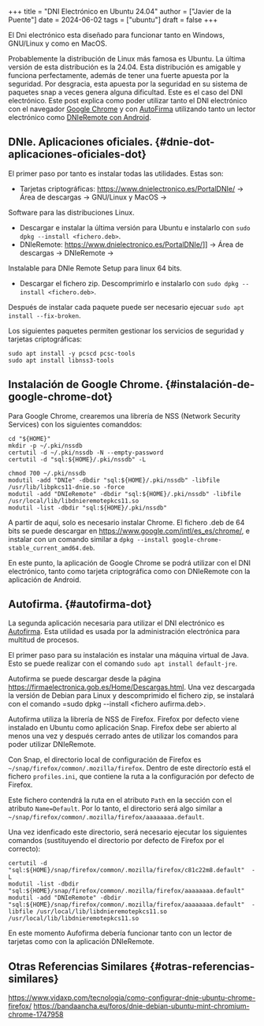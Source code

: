 +++
title = "DNI Electrónico en Ubuntu 24.04"
author = ["Javier de la Puente"]
date = 2024-06-02
tags = ["ubuntu"]
draft = false
+++

El Dni electrónico esta diseñado para funcionar tanto en Windows, GNU/Linux y como en MacOS.

Probablemente la distribución de Linux más famosa es Ubuntu. La última versión de esta distribución
es la 24.04. Esta distribución es amigable y funciona perfectamente, además de tener una fuerte apuesta
por la seguridad. Por desgracia, esta apuesta por la seguridad en su sistema de paquetes snap a veces
genera alguna dificultad. Este es el caso del DNI electrónico. Este post explica como
poder utilizar tanto el DNI electrónico con el navegador [Google Chrome](https://www.google.com/intl/es_es/chrome/) y con [AutoFirma](https://firmaelectronica.gob.es/Home/Descargas) utilizando
tanto un lector electrónico como [DNIeRemote con Android](https://www.dnielectronico.es/PortalDNIe/PRF1_Cons02.action?pag=REF_1015&id_menu=65).


## DNIe. Aplicaciones oficiales. {#dnie-dot-aplicaciones-oficiales-dot}

El primer paso por tanto es instalar todas las utilidades. Estas son:

-   Tarjetas criptográficas: <https://www.dnielectronico.es/PortalDNIe/> -&gt; Área de descargas -&gt; GNU/Linux y MacOS -&gt;

Software para las distribuciones Linux.

-   Descargar e instalar la última versión para Ubuntu e instalarlo con  `sudo dpkg --install <fichero.deb>`.
-   DNIeRemote: <https://www.dnielectronico.es/PortalDNIe/>]] -&gt; Área de descargas -&gt; DNIeRemote -&gt;

Instalable para DNIe Remote Setup para linux 64 bits.

-   Descargar el fichero zip. Descomprimirlo e instalarlo con `sudo dpkg --install <fichero.deb>`.

Después de instalar cada paquete puede ser necesario ejecuar `sudo apt install --fix-broken`.

Los siguientes paquetes permiten gestionar los servicios de seguridad y tarjetas criptográficas:

```text
sudo apt install -y pcscd pcsc-tools
sudo apt install libnss3-tools
```


## Instalación de Google Chrome. {#instalación-de-google-chrome-dot}

Para Google Chrome, crearemos una librería de NSS (Network Security Services) con los
siguientes comanddos:

```text
cd "${HOME}"
mkdir -p ~/.pki/nssdb
certutil -d ~/.pki/nssdb -N --empty-password
certutil -d "sql:${HOME}/.pki/nssdb" -L

chmod 700 ~/.pki/nssdb
modutil -add "DNIe" -dbdir "sql:${HOME}/.pki/nssdb" -libfile /usr/lib/libpkcs11-dnie.so -force
modutil -add "DNIeRemote" -dbdir "sql:${HOME}/.pki/nssdb" -libfile /usr/local/lib/libdnieremotepkcs11.so
modutil -list -dbdir "sql:${HOME}/.pki/nssdb"
```

A partir de aquí, solo es necesario instalar Chrome. El fichero .deb de 64 bits se
puede descargar en <https://www.google.com/intl/es_es/chrome/>, e instalar con
un comando similar a `dpkg --install google-chrome-stable_current_amd64.deb`.

En este punto, la aplicación de Google Chrome se podrá utilizar con el DNI electrónico,
tanto como tarjeta criptográfica como con DNIeRemote con la aplicación de Android.


## Autofirma. {#autofirma-dot}

La segunda aplicación necesaria para utilizar el DNI electrónico es [Autofirma](https://firmaelectronica.gob.es/Home/Descargas.html). Esta utilidad
es usada por la administración electrónica para multitud de procesos.

El primer paso para su instalación es instalar una máquina virtual de Java. Esto se puede
realizar con el comando `sudo apt install default-jre`.

Autofirma se puede descargar desde la página <https://firmaelectronica.gob.es/Home/Descargas.html>.
Una vez descargada la versión de Debian para Linux y descomprimido el fichero zip, se
instalará con el comando =sudo dpkg --install &lt;fichero aufirma.deb&gt;.

Autofirma utiliza la librería de NSS de Firefox. Firefox por defecto viene instalado
en Ubuntu como aplicación Snap. Firefox debe ser abierto al menos una vez y después
cerrado antes de utilizar los comandos para poder utilizar DNIeRemote.

Con Snap, el directorio local de configuración de Firefox es `~/snap/firefox/common/.mozilla/firefox`.
Dentro de este directorío está el fichero `profiles.ini`, que contiene la ruta a la
configuración por defecto de Firefox.

Este fichero contendrá la ruta en el atributo `Path` en la sección con el atributo `Name=Default`.
Por lo tanto, el directorio será algo similar a `~/snap/firefox/common/.mozilla/firefox/aaaaaaaa.default`.

Una vez idenficado este directorio, será necesario ejecutar los siguientes comandos (sustituyendo
el directorio por defecto de Firefox por el correcto):

```text
certutil -d   "sql:${HOME}/snap/firefox/common/.mozilla/firefox/c81c22m8.default"  -L
modutil -list -dbdir "sql:${HOME}/snap/firefox/common/.mozilla/firefox/aaaaaaaa.default"
modutil -add "DNIeRemote" -dbdir "sql:${HOME}/snap/firefox/common/.mozilla/firefox/aaaaaaaa.default"  -libfile /usr/local/lib/libdnieremotepkcs11.so
/usr/local/lib/libdnieremotepkcs11.so
```

En este momento Aufofirma debería funcionar tanto con un lector de tarjetas como con la aplicación
DNIeRemote.


## Otras Referencias Similares {#otras-referencias-similares}

<https://www.vidaxp.com/tecnologia/como-configurar-dnie-ubuntu-chrome-firefox/>
<https://bandaancha.eu/foros/dnie-debian-ubuntu-mint-chromium-chrome-1747958>
